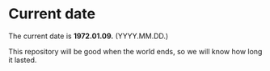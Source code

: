 # Current date

The current date is **1972.01.09.** (YYYY.MM.DD.)

This repository will be good when the world ends, so we will know how long it lasted.